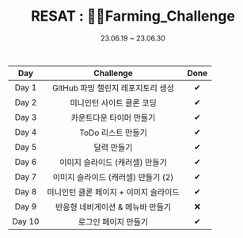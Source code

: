 <div align="center">
  
# RESAT : 👩‍🌾Farming_Challenge

23.06.19 ~ 23.06.30

<br/> 

|Day|Challenge|Done|
|:---:|:---:|:---:|
|Day 1|GitHub 파밍 챌린지 레포지토리 생성|✔|
|Day 2|미니인턴 사이트 클론 코딩|✔|
|Day 3|카운트다운 타이머 만들기|✔|
|Day 4|ToDo 리스트 만들기|✔|
|Day 5|달력 만들기|✔|
|Day 6|이미지 슬라이드 (캐러셀) 만들기|✔|
|Day 7|이미지 슬라이드 (캐러셀) 만들기 (2)|✔|
|Day 8|미니인턴 클론 페이지 + 이미지 슬라이드|✔|
|Day 9|반응형 네비게이션 & 메뉴바 만들기|❌|
|Day 10|로그인 페이지 만들기|✔|

</div>
